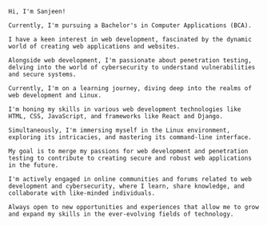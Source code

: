     Hi, I'm Sanjeen!
    
    Currently, I'm pursuing a Bachelor's in Computer Applications (BCA).
    
    I have a keen interest in web development, fascinated by the dynamic world of creating web applications and websites.
    
    Alongside web development, I'm passionate about penetration testing, delving into the world of cybersecurity to understand vulnerabilities and secure systems.
    
    Currently, I'm on a learning journey, diving deep into the realms of web development and Linux.

    I'm honing my skills in various web development technologies like HTML, CSS, JavaScript, and frameworks like React and Django.

    Simultaneously, I'm immersing myself in the Linux environment, exploring its intricacies, and mastering its command-line interface.

    My goal is to merge my passions for web development and penetration testing to contribute to creating secure and robust web applications in the future.

    I'm actively engaged in online communities and forums related to web development and cybersecurity, where I learn, share knowledge, and collaborate with like-minded individuals.

    Always open to new opportunities and experiences that allow me to grow and expand my skills in the ever-evolving fields of technology.
